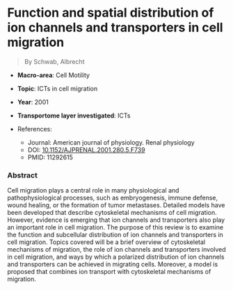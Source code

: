 # Function and spatial distribution of ion channels and transporters in cell migration

> By Schwab, Albrecht

- **Macro-area**: Cell Motility
- **Topic**: ICTs in cell migration
- **Year**: 2001
- **Transportome layer investigated**: ICTs

- References:
  - Journal: American journal of physiology. Renal physiology
  - DOI: [10.1152/AJPRENAL.2001.280.5.F739](https://doi.org/10.1152/AJPRENAL.2001.280.5.F739)
  - PMID: 11292615

### Abstract

Cell migration plays a central role in many physiological and pathophysiological processes, such as embryogenesis, immune defense, wound healing, or the formation of tumor metastases. Detailed models have been developed that describe cytoskeletal mechanisms of cell migration. However, evidence is emerging that ion channels and transporters also play an important role in cell migration. The purpose of this review is to examine the function and subcellular distribution of ion channels and transporters in cell migration. Topics covered will be a brief overview of cytoskeletal mechanisms of migration, the role of ion channels and transporters involved in cell migration, and ways by which a polarized distribution of ion channels and transporters can be achieved in migrating cells. Moreover, a model is proposed that combines ion transport with cytoskeletal mechanisms of migration.

